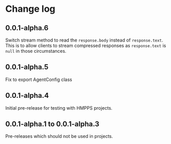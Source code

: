 # Change log

## 0.0.1-alpha.6

Switch stream method to read the `response.body` instead of `response.text`. This is to allow clients to stream
compressed responses as `response.text` is `null` in those circumstances.

## 0.0.1-alpha.5

Fix to export AgentConfig class

## 0.0.1-alpha.4

Initial pre-release for testing with HMPPS projects.

## 0.0.1-alpha.1 to 0.0.1-alpha.3

Pre-releases which should not be used in projects.
